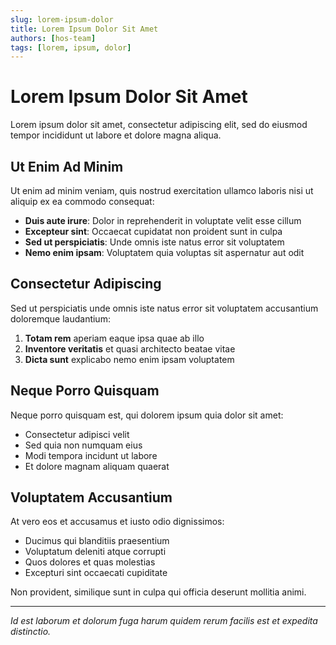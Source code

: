 ```yaml
---
slug: lorem-ipsum-dolor
title: Lorem Ipsum Dolor Sit Amet
authors: [hos-team]
tags: [lorem, ipsum, dolor]
---
```


# Lorem Ipsum Dolor Sit Amet

Lorem ipsum dolor sit amet, consectetur adipiscing elit, sed do eiusmod tempor incididunt ut labore et dolore magna aliqua.

<!--truncate-->

## Ut Enim Ad Minim

Ut enim ad minim veniam, quis nostrud exercitation ullamco laboris nisi ut aliquip ex ea commodo consequat:

- **Duis aute irure**: Dolor in reprehenderit in voluptate velit esse cillum
- **Excepteur sint**: Occaecat cupidatat non proident sunt in culpa
- **Sed ut perspiciatis**: Unde omnis iste natus error sit voluptatem
- **Nemo enim ipsam**: Voluptatem quia voluptas sit aspernatur aut odit

## Consectetur Adipiscing

Sed ut perspiciatis unde omnis iste natus error sit voluptatem accusantium doloremque laudantium:

1. **Totam rem** aperiam eaque ipsa quae ab illo
2. **Inventore veritatis** et quasi architecto beatae vitae
3. **Dicta sunt** explicabo nemo enim ipsam voluptatem

## Neque Porro Quisquam

Neque porro quisquam est, qui dolorem ipsum quia dolor sit amet:

- Consectetur adipisci velit
- Sed quia non numquam eius
- Modi tempora incidunt ut labore
- Et dolore magnam aliquam quaerat

## Voluptatem Accusantium

At vero eos et accusamus et iusto odio dignissimos:

- Ducimus qui blanditiis praesentium
- Voluptatum deleniti atque corrupti
- Quos dolores et quas molestias
- Excepturi sint occaecati cupiditate

Non provident, similique sunt in culpa qui officia deserunt mollitia animi.

---

_Id est laborum et dolorum fuga harum quidem rerum facilis est et expedita distinctio._
